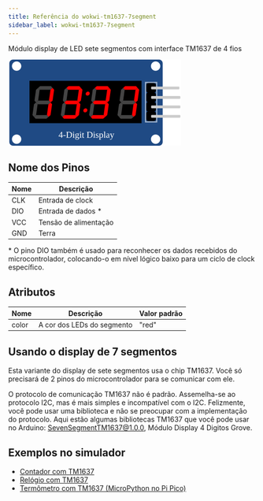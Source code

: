 ```yaml
---
title: Referência do wokwi-tm1637-7segment
sidebar_label: wokwi-tm1637-7segment
---
```


Módulo display de LED sete segmentos com interface TM1637 de 4 fios

![Wokwi TM1637 Sete Segmentos](wokwi-tm1637-7segment.svg)

## Nome dos Pinos

| Nome | Descrição             |
| ---- | --------------------- |
| CLK  | Entrada de clock      |
| DIO  | Entrada de dados \*   |
| VCC  | Tensão de alimentação |
| GND  | Terra                 |

\* O pino DIO também é usado para reconhecer os dados recebidos do microcontrolador, colocando-o em nível lógico baixo para um ciclo de clock específico.

## Atributos

| Nome  | Descrição                  | Valor padrão |
| ----- | -------------------------- | ------------ |
| color | A cor dos LEDs do segmento | "red"        |

## Usando o display de 7 segmentos

Esta variante do display de sete segmentos usa o chip TM1637. Você só precisará de 2 pinos do microcontrolador para se comunicar com ele.

O protocolo de comunicação TM1637 não é padrão. Assemelha-se ao protocolo I2C, mas é mais simples e incompatível com o I2C. Felizmente, você pode usar uma biblioteca e não se preocupar com a implementação do protocolo. Aqui estão algumas bibliotecas TM1637 que você pode usar no Arduino: [SevenSegmentTM1637@1.0.0](https://github.com/bremme/arduino-tm1637), Módulo Display 4 Digitos Grove.

## Exemplos no simulador

- [Contador com TM1637](https://wokwi.com/projects/339227323398095442)
- [Relógio com TM1637](https://wokwi.com/projects/339227567530705492)
- [Termômetro com TM1637 (MicroPython no Pi Pico)](https://wokwi.com/projects/339373435833549395)
